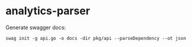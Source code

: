 # analytics-parser

Generate swagger docs:

    swag init -g api.go -o docs -dir pkg/api --parseDependency --ot json